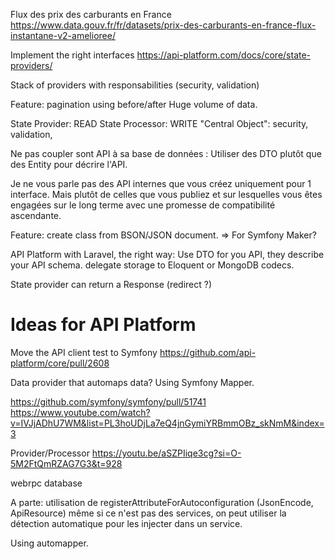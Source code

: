 
Flux des prix des carburants en France
https://www.data.gouv.fr/fr/datasets/prix-des-carburants-en-france-flux-instantane-v2-amelioree/

Implement the right interfaces
https://api-platform.com/docs/core/state-providers/


Stack of providers with responsabilities (security, validation)

Feature: pagination using before/after
Huge volume of data.

State Provider: READ
State Processor: WRITE
"Central Object": security, validation, 

Ne pas coupler sont API à sa base de données : Utiliser des DTO plutôt que des Entity pour décrire l'API.

Je ne vous parle pas des API internes que vous créez uniquement pour 1 interface. Mais plutôt de celles que vous publiez et sur lesquelles vous êtes engagées sur 
le long terme avec une promesse de compatibilité ascendante.


Feature: create class from BSON/JSON document.
=> For Symfony Maker?


API Platform with Laravel, the right way:
Use DTO for you API, they describe your API schema.
delegate storage to Eloquent or MongoDB codecs.

State provider can return a Response (redirect ?)


# Ideas for API Platform

Move the API client test to Symfony
https://github.com/api-platform/core/pull/2608



Data provider that automaps data?
Using Symfony Mapper.

https://github.com/symfony/symfony/pull/51741
https://www.youtube.com/watch?v=IVJjADhU7WM&list=PL3hoUDjLa7eQ4jnGymiYRBmmOBz_skNmM&index=3


Provider/Processor
https://youtu.be/aSZPIiqe3cg?si=O-5M2FtQmRZAG7G3&t=928


webrpc database


A parte: utilisation de registerAttributeForAutoconfiguration (JsonEncode, ApiResource)
même si ce n'est pas des services, on peut utiliser la détection automatique pour les injecter dans un service.


Using automapper.

